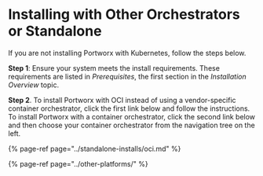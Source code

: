 # Installing with Other Orchestrators or Standalone

If you are not installing Portworx with Kubernetes, follow the steps below.

**Step 1**: Ensure your system meets the install requirements. These requirements are listed in _Prerequisites_, the first section in the _Installation Overview_ topic.

**Step 2**. To install Portworx with OCI instead of using a vendor-specific container orchestrator, click the first link below and follow the instructions. To install Portworx with a container orchestrator, click the second link below and then choose your container orchestrator from the navigation tree on the left.

{% page-ref page="../standalone-installs/oci.md" %}

{% page-ref page="../other-platforms/" %}



